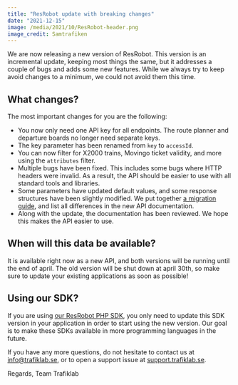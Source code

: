 ```yaml
---
title: "ResRobot update with breaking changes"
date: "2021-12-15"
image: /media/2021/10/ResRobot-header.png 
image_credit: Samtrafiken
---
```


We are now releasing a new version of ResRobot. This version is an incremental update, keeping most things the same, but
it addresses a couple of bugs and adds some new features. While we always try to keep avoid changes to a minimum, we
could not avoid them this time.

## What changes?

The most important changes for you are the following:

- You now only need one API key for all endpoints. The route planner and departure boards no longer need separate keys.
- The key parameter has been renamed from `key` to `accessId`.
- You can now filter for X2000 trains, Movingo ticket validity, and more using the `attributes` filter.
- Multiple bugs have been fixed. This includes some bugs where HTTP headers were invalid. As a result, the API should be
  easier to use with all standard tools and libraries.
- Some parameters have updated default values, and some response structures have been slightly modified. We put together
  [a migration guide](/api/trafiklab-apis/resrobot-v21/migration-guide.md), and list all differences in the new API documentation.
- Along with the update, the documentation has been reviewed. We hope this makes the API easier to use.

## When will this data be available?

It is available right now as a new API, and both versions will be running until the end of april. The old version will
be shut down at april 30th, so make sure to update your existing applications as soon as possible!

## Using our SDK?

If you are using [our ResRobot PHP SDK](https://github.com/trafiklab/resrobot-php-sdk), you only need to update this SDK
version in your application in order to start using the new version. Our goal is to make these SDKs available in more
programming languages in the future.

If you have any more questions, do not hesitate to contact us at [info@trafiklab.se](mailto:info@trafiklab.se), or to
open a support issue at [support.trafiklab.se](https://support.trafiklab.se).

Regards, Team Trafiklab
